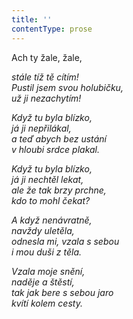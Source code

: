 ```yaml
---
title: ''
contentType: prose
---
```


Ach ty žale, žale,

_stále tíž tě cítím!  
Pustil jsem svou holubičku,  
už ji nezachytím!_

_Když tu byla blízko,  
já ji nepřilákal,  
a teď abych bez ustání  
v hloubi srdce plakal._

_Když tu byla blízko,  
já ji nechtěl lekat,  
ale že tak brzy prchne,  
kdo to mohl čekat?_

_A když nenávratně,  
navždy uletěla,  
odnesla mi, vzala s sebou  
i mou duši z těla._

_Vzala moje snění,  
naděje a štěstí,  
tak jak bere s sebou jaro  
kvítí kolem cesty._

